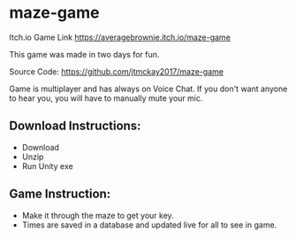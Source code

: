 # maze-game



Itch.io Game Link
https://averagebrownie.itch.io/maze-game

This game was made in two days for fun.

Source Code: https://github.com/jtmckay2017/maze-game

Game is multiplayer and has always on Voice Chat. If you don't want anyone to hear you, you will have to manually mute your mic.



## Download Instructions:
- Download
- Unzip
- Run Unity exe

## Game Instruction:
- Make it through the maze to get your key.
- Times are saved in a database and updated live for all to see in game.

